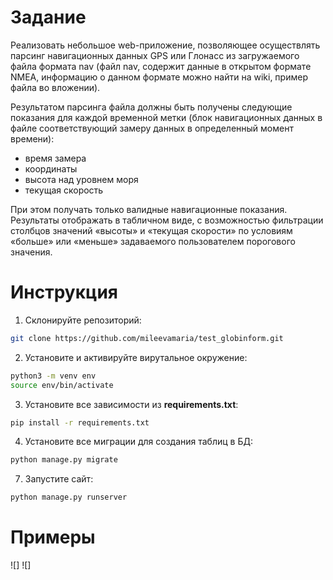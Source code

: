 # Задание

Реализовать небольшое web-приложение, позволяющее осуществлять парсинг навигационных данных GPS или Глонасс из загружаемого файла формата nav (файл nav, содержит данные в открытом формате NMEA, информацию о данном формате можно найти на wiki, пример файла во вложении). 

Результатом парсинга файла должны быть получены следующие показания для каждой временной метки (блок навигационных данных в файле соответствующий замеру данных в определенный момент времени):
- время замера
- координаты
- высота над уровнем моря
- текущая скорость

При этом получать только валидные навигационные показания.  
Результаты отображать в табличном виде, с возможностью фильтрации столбцов значений «высоты» и «текущая скорости» по условиям «больше» или «меньше» задаваемого пользователем порогового значения.

# Инструкция
1. Cклонируйте репозиторий:
```bash 
git clone https://github.com/mileevamaria/test_globinform.git
```
2. Установите и активируйте вирутальное окружение:
```bash 
python3 -m venv env
source env/bin/activate
```
3. Установите все зависимости из **requirements.txt**:
```bash 
pip install -r requirements.txt
```
4. Установите все миграции для создания таблиц в БД:
```bash 
python manage.py migrate
```
7. Запустите сайт:
```bash 
python manage.py runserver
```

# Примеры
![]
![]

